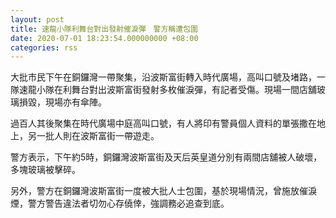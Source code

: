 ```yaml
---
layout: post
title: 速龍小隊利舞台對出發射催淚彈　警方稱遭包圍
date: 2020-07-01 18:23:54.000000000 +08:00
categories: rss
---
```


大批市民下午在銅鑼灣一帶聚集，沿波斯富街轉入時代廣場，高叫口號及堵路，一隊速龍小隊在利舞台對出波斯富街發射多枚催淚彈，有記者受傷。現場一間店舖玻璃損毀，現場亦有傘陣。

過百人其後聚集在時代廣場中庭高叫口號，有人將印有警員個人資料的單張撒在地上，另一批人則在波斯富街一帶遊走。

警方表示，下午約5時，銅鑼灣波斯富街及天后英皇道分別有兩間店舖被人破壞，多塊玻璃被擊碎。

另外，警方在銅鑼灣波斯富街一度被大批人士包圍，基於現場情況，曾施放催淚煙，警方警告違法者切勿心存僥倖，強調務必追查到底。

